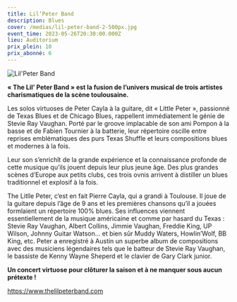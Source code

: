 ```yaml
---
title: Lil’Peter Band
description: Blues
cover: /medias/lil-peter-band-2-500px.jpg
event_time: 2023-05-26T20:30:00.000Z
lieu: Auditorium
prix_plein: 10
prix_abonné: 6
---
```

![Lil'Peter Band](/medias/lil-peter-band-2-500px.jpg)

**« The Lil’ Peter Band » est la fusion de l’univers musical de trois artistes charismatiques de la scène toulousaine.** 

Les solos virtuoses de Peter Cayla à la guitare, dit « Little Peter », passionné de Texas Blues et de Chicago Blues, rappellent immédiatement le génie de Stevie Ray Vaughan. Porté par le groove implacable de son ami Pompon à la basse et de Fabien Tournier à la batterie, leur répertoire oscille entre reprises emblématiques des purs Texas Shuffle et leurs compositions blues et modernes à la fois.

Leur son s’enrichît de la grande expérience et la connaissance profonde de cette musique qu’ils jouent depuis leur plus jeune âge. Des plus grandes scènes d’Europe aux petits clubs, ces trois ovnis arrivent à distiller un blues traditionnel et explosif à la fois.

The Litlle Peter, c’est en fait Pierre Cayla, qui a grandi à Toulouse. Il joue de la guitare depuis l’âge de 9 ans et les premières chansons qu’il a jouées formlaient un répertoire 100% blues. Ses influences viennent essentiellement de la musique américaine et comme par hasard du Texas : Stevie Ray Vaughan, Albert Collins, Jimmie Vaughan, Freddie King, UP Wilson, Johnny Guitar Watson… et bien sûr Muddy Waters, Howlin’Wolf, BB King, etc. Peter a enregistré à Austin un superbe album de compositions avec des musiciens légendaires tels que le batteur de Stevie Ray Vaughan, le bassiste de Kenny Wayne Sheperd et le clavier de Gary Clark junior.

**Un concert virtuose pour clôturer la saison et à ne manquer sous aucun prétexte !**

<https://www.thelilpeterband.com>
